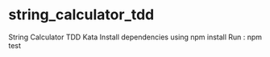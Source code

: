 # string_calculator_tdd
String Calculator TDD Kata
Install dependencies using npm install
Run : npm test